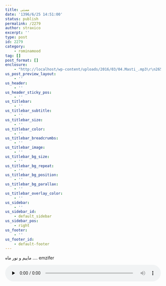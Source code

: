 ```yaml
---
title: مستی
date: '1396/6/25 14:51:00'
status: publish
permalink: /2279
author: straxico
excerpt: ''
type: post
id: 2279
category:
    - rominamood
tag: []
post_format: []
enclosure:
    - "http://localhost/wp-content/uploads/2016/03/04.Masti_.mp3\r\n2656686\r\naudio/mpeg\r\n"
us_post_preview_layout:
    - ''
us_header:
    - ''
us_header_sticky_pos:
    - ''
us_titlebar:
    - ''
us_titlebar_subtitle:
    - ''
us_titlebar_size:
    - ''
us_titlebar_color:
    - ''
us_titlebar_breadcrumbs:
    - ''
us_titlebar_image:
    - ''
us_titlebar_bg_size:
    - ''
us_titlebar_bg_repeat:
    - ''
us_titlebar_bg_position:
    - ''
us_titlebar_bg_parallax:
    - ''
us_titlebar_overlay_color:
    - ''
us_sidebar:
    - ''
us_sidebar_id:
    - default_sidebar
us_sidebar_pos:
    - right
us_footer:
    - ''
us_footer_id:
    - default-footer
---
```

ماییم و نور ماه …. emzifer

<audio class="wp-audio-shortcode" controls="controls" id="audio-3164-14" preload="none" style="width: 100%;"><source src="http://localhost/wp-content/uploads/2016/03/04.Masti_.mp3?_=14" type="audio/mpeg"></source>[http://localhost/wp-content/uploads/2016/03/04.Masti\_.mp3](http://localhost/wp-content/uploads/2016/03/04.Masti_.mp3)</audio>
